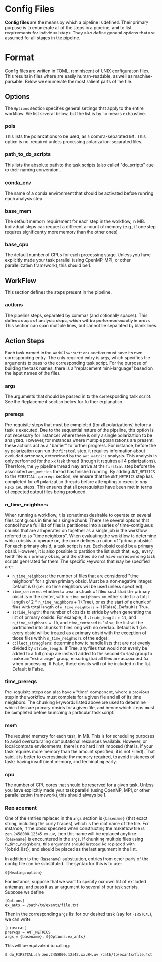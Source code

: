 # Config Files

**Config files** are the means by which a pipeline is defined. Their primary
purpose is to enumerate all of the steps in a pipeline, and to list requirements
for individual steps. They also define general options that are assumed for all
stages in the pipeline.

# Format

Config files are written in [TOML](https://en.wikipedia.org/wiki/TOML),
reminiscent of UNIX configuration files. This results in files where are easily
human-readable, as well as machine-parsable. Below we enumerate the most salient
parts of the file.

## Options

The `Options` section specifies general settings that apply to the entire
workflow. We list several below, but the list is by no means exhaustive.

### pols

This lists the polarizations to be used, as a comma-separated list. This option
is not required unless processing polarization-separated files.

### path_to_do_scripts

This lists the absolute path to the task scripts (also called "do_scripts" due
to their naming convention).

### conda_env

The name of a conda environment that should be activated before running each
analysis step.

### base_mem

The default memory requirement for each step in the workflow, in MB. Individual
steps can request a different amount of memory (e.g., if one step requires
significantly more memory than the other ones).

### base_cpu

The default number of CPUs for each processing stage. Unless you have explicitly
made your task parallel (using OpenMP, MPI, or other parallelization framework),
this should be 1.


## WorkFlow

This section defines the steps present in the pipeline.

### actions

The pipeline steps, separated by commas (and optionally spaces). This defines
steps of analysis steps, which will be performed exactly in order. This section
can span multiple lines, but cannot be separated by blank lines.

## Action Steps

Each task named in the `WorkFlow::actions` section must have its own
corresponding entry. The only required entry is `args`, which specifies the
arguments to pass to the corresponding task script. For the purpose of building
the task names, there is a "replacement mini-language" based on the input names
of the files.

### args

The arguments that should be passed in to the corresponding task script. See the
Replacement section below for further explanation.

### prereqs

Pre-requisite steps that must be completed (for all polarizations) before a task
is executed. Due to the sequential nature of the pipeline, this option is not
necessary for instances where there is only a single polarization to be
analyzed. However, for instances where multiple polarizations are present, these
actions act as a "barrier" to further progress. For instance, before the `yy`
polarization can run the `firstcal` step, it requires information about excluded
antennas, determined by the `ant_metrics` analysis. This analysis is only
performed for the `xx` task thread (though it requires all 4
polarizations). Therefore, the `yy` pipeline thread may arrive at the `firstcal`
step before the associated `ant_metrics` thread has finished running. By adding
`ANT_METRICS` to the `FIRSTCAL::prereqs` section, we ensure that the
`ANT_METRICS` step has completed for *all* polarization threads before
attempting to execute *any* `FIRSTCAL` steps. This ensures that all
prerequisites have been met in terms of expected output files being produced.

### n_time_neighbors

When running a workflow, it is sometimes desirable to operate on several files
contiguous in time as a single chunk. There are several options that control how
a full list of files is partitioned into a series of time-contiguous chunks that
are all operated on together as a single job in the workflow, referred to as
"time neighbors". When evaluating the workflow to determine which obsids to
operate on, the code defines a notion of "primary obsids". For each primary
obsid, a task script is run. Each obsid could be a primary obsid.  However, it
is also possible to partition the list such that, e.g., every tenth file is a
primary obsid, and the others do not have corresponding task scripts generated
for them. The specific keywords that may be specified are:

* `n_time_neighbors`: the number of files that are considered "time neighbors"
  for a given primiary obsid. Must be a non-negative integer. Default is 0
  (i.e., no time neighbors will be used unless specified).
* `time_centered`: whether to treat a chunk of files such that the primary obsid
  is in the center, with `n_time_neighbors` on either side for a total length of
  2 * `n_time_neighbors` + 1 (True), or as the start of a chunk of files with
  total length of `n_time_neighbors` + 1 (False). Default is True.
* `stride_length`: the number of obsids to stride by when generating the list of
  primary obsids. For example, if `stride_length = 11`, and `n_time_neighbors =
  10`, and `time_centered` is `False`, the list will be partitioned into chunks
  11 files long with no overlap. Default is 1 (i.e., every obsid will be treated
  as a primary obsid with the exception of those files within `n_time_neighbors`
  of the edge).
* `collect_stragglers`: determine how to handle lists that are not evenly
  divided by `stride_length`. If True, any files that would not evenly be added
  to a full group are instead added to the second-to-last group to make an
  "extra large" group, ensuring that all files are accounted for when
  processing. If False, these obsids will not be included in the list. Default
  is False.


### time_prereqs

Pre-requisite steps can also have a "time" component, where a previous step in
the workflow must complete for a given file and all of its time neighbors. The
chunking keywords listed above are used to determine which files are primary
obsids for a given file, and hence which steps must be completed before
launching a particular task script.

### mem

The required memory for each task, in MB. This is for scheduling purposes to
avoid oversaturating computational resources available. However, on local
compute environments, there is no hard limit imposed (that is, if your task
requires more memory than the amount specified, it is not killed). That said, it
is better to overestimate the memory required, to avoid instances of tasks
having insufficient memory, and terminating early.

### cpu

The number of CPU cores that should be reserved for a given task. Unless you
have explicitly made your task parallel (using OpenMP, MPI, or other
parallelization framework), this should always be 1.


### Replacement

One of the entries replaced in the `args` section is `{basename}` (that exact
string, including the curly braces), which is the root name of the file. For
instance, if the obsid specified when constructing the makeflow file is
`zen.2458000.12345.xx.uv`, then this name will be replaced anytime `{basename}`
is encountered in the `args`. If chunking multiple files using n_time_neighbors,
this argument should instead be replaced with '{obsid_list}', and should be
placed as the last argument in the list.

In addition to the `{basename}` substitution, entries from other parts of the
config file can be substituted. The syntax for this is to use:
```
${Heading:option}
```

For instance, suppose that we want to specify our own list of excluded antennas,
and pass it as an argument to several of our task scripts. Suppose we define:

```
[Options]
ex_ants = /path/to/exants/file.txt
```

Then in the corresponding `args` list for our desired task (say for `FIRSTCAL`),
we can write:

```
[FIRSTCAL]
prereqs = ANT_METRICS
args = {basename}, ${Options:ex_ants}
```

This will be equivalent to calling:
```bash
$ do_FIRSTCAL.sh zen.2458000.12345.xx.HH.uv /path/to/exants/file.txt
```
